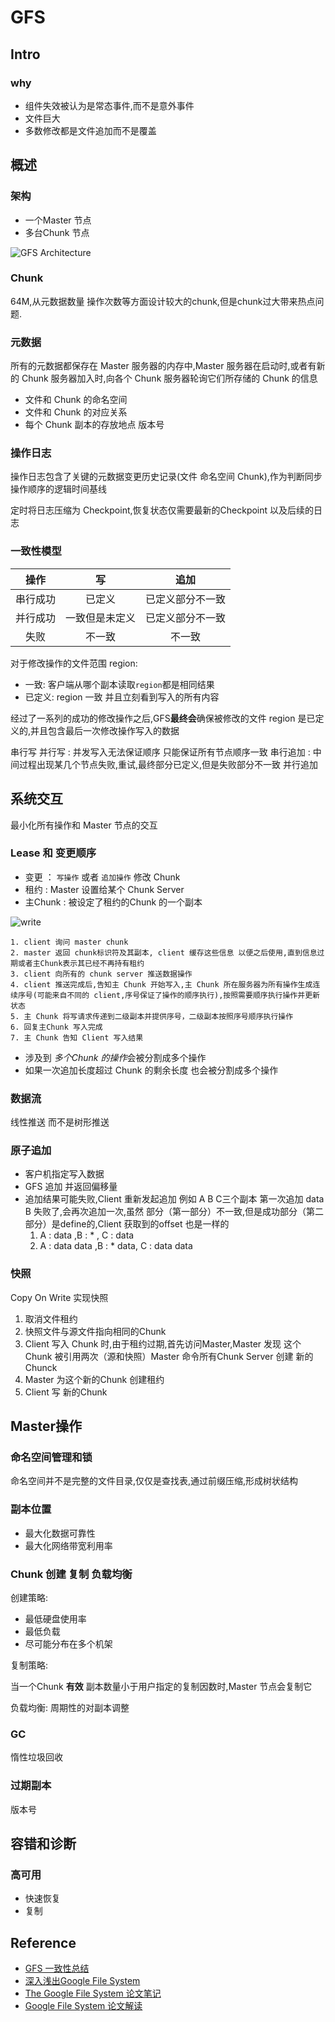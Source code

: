 # GFS

## Intro

### why

* 组件失效被认为是常态事件,而不是意外事件
* 文件巨大
* 多数修改都是文件追加而不是覆盖

## 概述

### 架构

* 一个Master 节点
* 多台Chunk 节点

![GFS Architecture](./GFS/GFS-Architecture.jpg)

### Chunk

64M,从元数据数量 操作次数等方面设计较大的chunk,但是chunk过大带来热点问题.

### 元数据

所有的元数据都保存在 Master 服务器的内存中,Master 服务器在启动时,或者有新的 Chunk 服务器加入时,向各个 Chunk 服务器轮询它们所存储的 Chunk 的信息

* 文件和 Chunk 的命名空间
* 文件和 Chunk 的对应关系
* 每个 Chunk 副本的存放地点 版本号

### 操作日志

操作日志包含了关键的元数据变更历史记录(文件 命名空间 Chunk),作为判断同步操作顺序的逻辑时间基线

定时将日志压缩为 Checkpoint,恢复状态仅需要最新的Checkpoint 以及后续的日志

### 一致性模型

|   操作   |       写       |       追加       |
| :------: | :------------: | :--------------: |
| 串行成功 |     已定义     | 已定义部分不一致 |
| 并行成功 | 一致但是未定义 | 已定义部分不一致 |
|   失败   |     不一致     |      不一致      |

对于修改操作的文件范围 region:

* 一致: 客户端从哪个副本读取`region`都是相同结果
* 已定义: region 一致 并且立刻看到写入的所有内容

经过了一系列的成功的修改操作之后,GFS**最终会**确保被修改的文件 region 是已定义的,并且包含最后一次修改操作写入的数据

串行写
并行写 : 并发写入无法保证顺序 只能保证所有节点顺序一致
串行追加 : 中间过程出现某几个节点失败,重试,最终部分已定义,但是失败部分不一致
并行追加

## 系统交互

最小化所有操作和 Master 节点的交互

### Lease 和 变更顺序

* 变更 ： `写操作` 或者 `追加操作` 修改 Chunk
* 租约 :  Master 设置给某个 Chunk Server
* 主Chunk : 被设定了租约的Chunk 的一个副本

![write](GFS/write.png)

```shell
1. client 询问 master chunk
2. master 返回 chunk标识符及其副本, client 缓存这些信息 以便之后使用,直到信息过期或者主Chunk表示其已经不再持有租约
3. client 向所有的 chunk server 推送数据操作
4. client 推送完成后,告知主 Chunk 开始写入,主 Chunk 所在服务器为所有操作生成连续序号(可能来自不同的 client,序号保证了操作的顺序执行),按照需要顺序执行操作并更新状态
5. 主 Chunk 将写请求传递到二级副本并提供序号，二级副本按照序号顺序执行操作
6. 回复主Chunk 写入完成
7. 主 Chunk 告知 Client 写入结果
```

* 涉及到 *多个Chunk 的操作*会被分割成多个操作
* 如果一次追加长度超过 Chunk 的剩余长度 也会被分割成多个操作

### 数据流

线性推送 而不是树形推送

### 原子追加

* 客户机指定写入数据
* GFS 追加 并返回偏移量
* 追加结果可能失败,Client 重新发起追加 例如 A B C三个副本 第一次追加 data B 失败了,会再次追加一次,虽然 部分（第一部分）不一致,但是成功部分（第二部分）是define的,Client 获取到的offset 也是一样的
  1. A : data ,B : * , C : data
  2. A : data data ,B : * data, C : data data

### 快照

Copy On Write 实现快照

1. 取消文件租约
2. 快照文件与源文件指向相同的Chunk
3. Client 写入 Chunk 时,由于租约过期,首先访问Master,Master 发现 这个Chunk 被引用两次（源和快照）Master 命令所有Chunk Server 创建 新的Chunck
4. Master 为这个新的Chunk 创建租约
5. Client 写 新的Chunk

## Master操作

### 命名空间管理和锁

命名空间并不是完整的文件目录,仅仅是查找表,通过前缀压缩,形成树状结构

### 副本位置

* 最大化数据可靠性
* 最大化网络带宽利用率

### Chunk 创建 复制 负载均衡

创建策略:

* 最低硬盘使用率
* 最低负载
* 尽可能分布在多个机架

复制策略:

当一个Chunk **有效** 副本数量小于用户指定的复制因数时,Master 节点会复制它

负载均衡: 周期性的对副本调整

### GC

惰性垃圾回收

### 过期副本

版本号

## 容错和诊断

### 高可用

* 快速恢复
* 复制

## Reference

* [GFS 一致性总结](https://blog.csdn.net/qiaojialin/article/details/71574203)
* [深入浅出Google File System](https://www.jianshu.com/p/58cb14cc1199)
* [The Google File System 论文笔记](https://juejin.im/post/5d9dc4d2e51d4578453274cd)
* [Google File System 论文解读](https://juejin.im/entry/5d8b068a518825096a1868d4)
